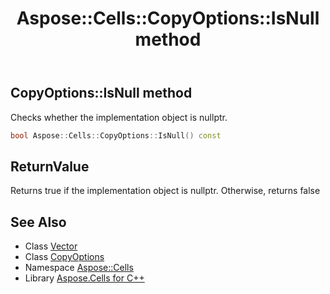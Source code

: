 ﻿---
title: Aspose::Cells::CopyOptions::IsNull method
linktitle: IsNull
second_title: Aspose.Cells for C++ API Reference
description: 'Aspose::Cells::CopyOptions::IsNull method. Checks whether the implementation object is nullptr in C++.'
type: docs
weight: 500
url: /cpp/aspose.cells/copyoptions/isnull/
---
## CopyOptions::IsNull method


Checks whether the implementation object is nullptr.

```cpp
bool Aspose::Cells::CopyOptions::IsNull() const
```


## ReturnValue

Returns true if the implementation object is nullptr. Otherwise, returns false

## See Also

* Class [Vector](../../vector/)
* Class [CopyOptions](../)
* Namespace [Aspose::Cells](../../)
* Library [Aspose.Cells for C++](../../../)
